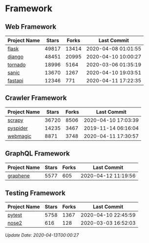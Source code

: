 # Framework

## Web Framework

| Project Name | Stars | Forks | Last Commit |
| ------------ | ----- | ----- | ----------- |
| [flask](https://github.com/pallets/flask) | 49817 | 13414 | 2020-04-08 01:01:55 |
| [django](https://github.com/django/django) | 48451 | 20995 | 2020-04-10 10:00:27 |
| [tornado](https://github.com/tornadoweb/tornado) | 18996 | 5164 | 2020-03-06 01:35:19 |
| [sanic](https://github.com/huge-success/sanic) | 13670 | 1267 | 2020-04-10 19:03:51 |
| [fastapi](https://github.com/tiangolo/fastapi) | 12346 | 771 | 2020-04-11 17:22:35 |

## Crawler Framework

| Project Name | Stars | Forks | Last Commit |
| ------------ | ----- | ----- | ----------- |
| [scrapy](https://github.com/scrapy/scrapy) | 36720 | 8506 | 2020-04-10 17:03:39 |
| [pyspider](https://github.com/binux/pyspider) | 14235 | 3467 | 2019-11-14 06:16:04 |
| [webmagic](https://github.com/code4craft/webmagic) | 8871 | 3748 | 2020-04-11 17:30:57 |

## GraphQL Framework

| Project Name | Stars | Forks | Last Commit |
| ------------ | ----- | ----- | ----------- |
| [graphene](https://github.com/graphql-python/graphene) | 5577 | 605 | 2020-04-12 11:19:56 |

## Testing Framework

| Project Name | Stars | Forks | Last Commit |
| ------------ | ----- | ----- | ----------- |
| [pytest](https://github.com/pytest-dev/pytest) | 5758 | 1367 | 2020-04-10 22:45:59 |
| [nose2](https://github.com/nose-devs/nose2) | 616 | 128 | 2020-03-03 16:52:03 |

*Update Date: 2020-04-13T00:00:27*